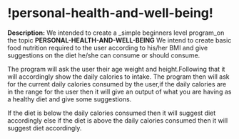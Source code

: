 # !personal-health-and-well-being!
**Description:** We intended to create a _simple beginners level program_on the topic **PERSONAL-HEALTH-AND-WELL-BEING** 
We intend to create basic food nutrition required to the user according to his/her BMI and give suggestions on the diet he/she can consume or should consume.

The program will ask the user their age weight and height.Following that it will accordingly show the daily calories to intake.
The program then will ask for the current daily calories consumed by the user,if the daily calories are in the range for the user then it will give an output of what you are having as a healthy diet and give some suggestions.

If the diet is below the daily calories consumed then it will suggest diet accordingly else if
the diet is above the daily calories consumed then it will suggest diet accordingly.
